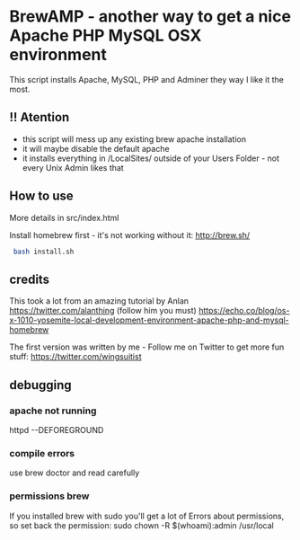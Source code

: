 # BrewAMP - another way to get a nice Apache PHP MySQL OSX environment

This script installs Apache, MySQL, PHP and Adminer they way I like it the most.

## !! Atention

* this script will mess up any existing brew apache installation
* it will maybe disable the default apache
* it installs everything in /LocalSites/ outside of your Users Folder - not every Unix Admin likes that

## How to use

More details in src/index.html

Install homebrew first - it's not working without it: http://brew.sh/

````bash
 bash install.sh
````

## credits

This took a lot from an amazing tutorial by Anlan https://twitter.com/alanthing (follow him you must)
https://echo.co/blog/os-x-1010-yosemite-local-development-environment-apache-php-and-mysql-homebrew

The first version was written by me - Follow me on Twitter to get more fun stuff: https://twitter.com/wingsuitist

## debugging

### apache not running

httpd --DEFOREGROUND


### compile errors

use brew doctor and read carefully


### permissions brew

If you installed brew with sudo you'll get a lot of Errors about permissions, so set back the permission:
sudo chown -R $(whoami):admin /usr/local

